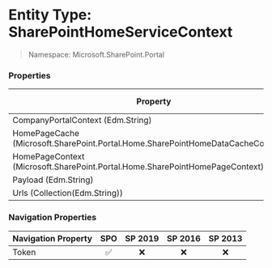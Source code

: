 # Entity Type: SharePointHomeServiceContext

> Namespace: Microsoft.SharePoint.Portal

### Properties

Property | SPO | SP 2019 | SP 2016 | SP 2013
----------|:---:|:-------:|:-------:|:-------:
CompanyPortalContext (Edm.String) | ✅ | ❌ | ❌ | ❌
HomePageCache (Microsoft.SharePoint.Portal.Home.SharePointHomeDataCacheCollection) | ✅ | ✅ | ❌ | ❌
HomePageContext (Microsoft.SharePoint.Portal.Home.SharePointHomePageContext) | ✅ | ✅ | ❌ | ❌
Payload (Edm.String) | ✅ | ✅ | ❌ | ❌
Urls (Collection(Edm.String)) | ✅ | ✅ | ❌ | ❌

### Navigation Properties

Navigation Property | SPO | SP 2019 | SP 2016 | SP 2013
----------|:---:|:-------:|:-------:|:-------:
Token | ✅ | ❌ | ❌ | ❌